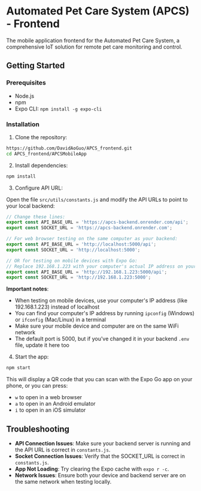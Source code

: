 # Automated Pet Care System (APCS) - Frontend

The mobile application frontend for the Automated Pet Care System, a comprehensive IoT solution for remote pet care monitoring and control.

## Getting Started

### Prerequisites

- Node.js
- npm
- Expo CLI: `npm install -g expo-cli`

### Installation

1. Clone the repository:
```bash
https://github.com/DavidAoGuo/APCS_frontend.git
cd APCS_frontend/APCSMobileApp
```

2. Install dependencies:
```bash
npm install
```

3. Configure API URL:

Open the file `src/utils/constants.js` and modify the API URLs to point to your local backend:

```javascript
// Change these lines:
export const API_BASE_URL = 'https://apcs-backend.onrender.com/api';
export const SOCKET_URL = 'https://apcs-backend.onrender.com';

// For web browser testing on the same computer as your backend:
export const API_BASE_URL = 'http://localhost:5000/api';
export const SOCKET_URL = 'http://localhost:5000';

// OR for testing on mobile devices with Expo Go:
// Replace 192.168.1.223 with your computer's actual IP address on your network
export const API_BASE_URL = 'http://192.168.1.223:5000/api';
export const SOCKET_URL = 'http://192.168.1.223:5000';
```

**Important notes**: 
- When testing on mobile devices, use your computer's IP address (like 192.168.1.223) instead of localhost
- You can find your computer's IP address by running `ipconfig` (Windows) or `ifconfig` (Mac/Linux) in a terminal
- Make sure your mobile device and computer are on the same WiFi network
- The default port is 5000, but if you've changed it in your backend `.env` file, update it here too

4. Start the app:
```bash
npm start
```

This will display a QR code that you can scan with the Expo Go app on your phone, or you can press:
- `w` to open in a web browser
- `a` to open in an Android emulator
- `i` to open in an iOS simulator

## Troubleshooting

- **API Connection Issues**: Make sure your backend server is running and the API URL is correct in `constants.js`.
- **Socket Connection Issues**: Verify that the SOCKET_URL is correct in `constants.js`.
- **App Not Loading**: Try clearing the Expo cache with `expo r -c`.
- **Network Issues**: Ensure both your device and backend server are on the same network when testing locally.